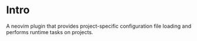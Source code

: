 # Intro

A neovim plugin that provides project-specific configuration file loading and performs runtime tasks on projects.
